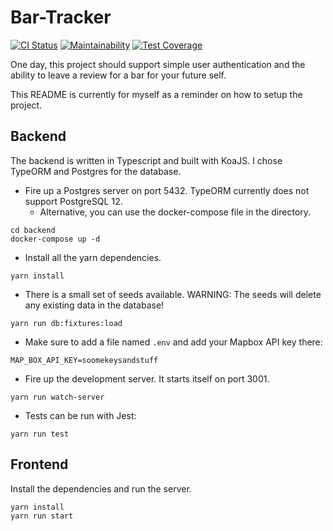 # Bar-Tracker

[![CI Status](https://andyundso.semaphoreci.com/badges/Bar-Tracker.svg)](https://andyundso.semaphoreci.com/projects/Bar-Tracker)
[![Maintainability](https://api.codeclimate.com/v1/badges/291f35be42ae98a1cc76/maintainability)](https://codeclimate.com/github/andyundso/Bar-Tracker/maintainability)
[![Test Coverage](https://api.codeclimate.com/v1/badges/291f35be42ae98a1cc76/test_coverage)](https://codeclimate.com/github/andyundso/Bar-Tracker/test_coverage)

One day, this project should support simple user authentication and the ability to leave a review for a bar for 
your future self.

This README is currently for myself as a reminder on how to setup the project.

## Backend
The backend is written in Typescript and built with KoaJS. I chose TypeORM and Postgres for the database.

* Fire up a Postgres server on port 5432. TypeORM currently does not support PostgreSQL 12.
    * Alternative, you can use the docker-compose file in the directory.
    
````
cd backend
docker-compose up -d
````

* Install all the yarn dependencies.

````
yarn install
````

* There is a small set of seeds available. WARNING: The seeds will delete any existing data in the database!

````
yarn run db:fixtures:load
````

* Make sure to add a file named `.env` and add your Mapbox API key there:

````
MAP_BOX_API_KEY=soomekeysandstuff
````

* Fire up the development server. It starts itself on port 3001.

````
yarn run watch-server
````

* Tests can be run with Jest:

````
yarn run test
````

## Frontend
Install the dependencies and run the server.

````
yarn install
yarn run start
````

